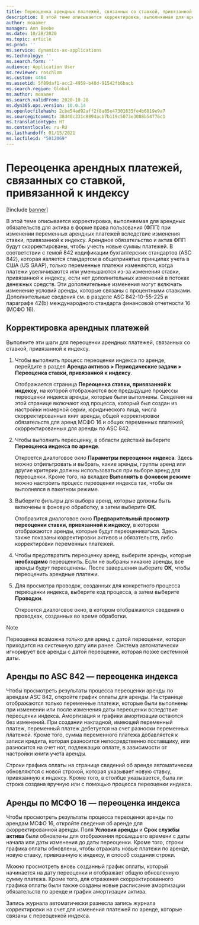 ```yaml
---
title: Переоценка арендных платежей, связанных со ставкой, привязанной к индексу
description: В этой теме описывается корректировка, выполняемая для арендных обязательств для актива в форме права пользования (ФПП) при изменении переменных арендных платежей вследствие изменения ставки, привязанной к индексу.
author: moaamer
manager: Ann Beebe
ms.date: 10/28/2020
ms.topic: article
ms.prod: ''
ms.service: dynamics-ax-applications
ms.technology: ''
ms.search.form: ''
audience: Application User
ms.reviewer: roschlom
ms.custom: 4464
ms.assetid: 5f89daf1-acc2-4959-b48d-91542fb6bacb
ms.search.region: Global
ms.author: moaamer
ms.search.validFrom: 2020-10-28
ms.dyn365.ops.version: 10.0.14
ms.openlocfilehash: 2cbe54ad92aff2f8a85e47301635fe4b6819e9a7
ms.sourcegitcommit: 38d40c331c8894acb7b119c5073e3088b54776c1
ms.translationtype: HT
ms.contentlocale: ru-RU
ms.lasthandoff: 01/15/2021
ms.locfileid: "5012069"
---
```

# <a name="revalue-lease-payments-that-are-linked-to-an-index-rate"></a>Переоценка арендных платежей, связанных со ставкой, привязанной к индексу

[!include [banner](../includes/banner.md)]

В этой теме описывается корректировка, выполняемая для арендных обязательств для актива в форме права пользования (ФПП) при изменении переменных арендных платежей вследствие изменения ставки, привязанной к индексу. Арендное обязательство и актив ФПП будут скорректированы, чтобы учесть новые суммы платежей. В соответствии с темой 842 кодификации бухгалтерских стандартов (ASC 842), которая является стандартом в общепринятых принципах учета в США (US GAAP), только переменные платежи изменяются, когда платежи увеличиваются или уменьшаются из-за изменения ставки, привязанной к индексу, если нет дополнительных изменений в потоках денежных средств. Эти дополнительные изменения могут включать изменение условий аренды, которые связаны с процентными ставками. Дополнительные сведения см. в разделе ASC 842-10-55-225 и параграфе 42(b) международного стандарта финансовой отчетности 16 (МСФО 16).

## <a name="adjust-lease-payments"></a>Корректировка арендных платежей

Выполните эти шаги для переоценки арендных платежей, связанных со ставкой, привязанной к индексу.

1. Чтобы выполнить процесс переоценки индекса по аренде, перейдите в раздел **Аренда активов \> Периодические задачи \> Переоценка ставки, привязанной к индексу**.

    Отображается страница **Переоценка ставки, привязанной к индексу**, на которой отображаются все предыдущие процессы переоценки индекса аренды, которые были выполнены. Сведения на этой странице включают код процесса, который был создан из настройки номерной серии, юридического лица, числа скорректированных книг аренды, общей корректировки обязательств для аренд МСФО 16 и общих переменных платежей, скорректированных для аренды по ASC 842.

2. Чтобы выполнить переоценку, в области действий выберите **Переоценка индекса по аренде**.

    Откроется диалоговое окно **Параметры переоценки индекса**. Здесь можно отфильтровать и выбрать, какие аренды, группы аренд или другие критерии должны использоваться при выборе аренд для переоценки. Кроме того, на вкладке **Выполнять в фоновом режиме** можно настроить процесс переоценки индекса так, чтобы он выполнялся в пакетном режиме.

4. Выберите фильтры для выбора аренд, которые должны быть включены в фоновую обработку, а затем выберите **ОК**.

    Отобразится диалоговое окно **Предварительный просмотр переоценки ставки, привязанной к индексу**, в котором отображаются аренды, которые будут переоцениваться. Здесь также показаны корректировки активов и обязательств, либо корректировки переменных платежей.
    
5. Чтобы предотвратить переоценку аренд, выберите аренды, которые **необходимо** переоценить. Если не выбраны никакие аренды, все аренды будут переоценены. После завершения выберите **ОК**, чтобы переоценить арендные платежи.
6. Для просмотра проводок, созданных для конкретного процесса переоценки индекса, выберите код процесса, а затем выберите **Проводки**.

    Откроется диалоговое окно, в котором отображаются сведения о проводках, созданных во время обработки.

> [!NOTE]
> Переоценка возможна только для аренд с датой переоценки, которая приходится на системную дату или ранее. Система автоматически игнорирует все аренды с датой переоценки, которая позже системной даты.

## <a name="asc-842-leases--index-revaluation"></a>Аренды по ASC 842 — переоценка индекса

Чтобы просмотреть результаты процесса переоценки аренды по арендам ASC 842, откройте график оплаты для аренды. На странице отображаются только переменные платежи, которые были выполнены при изменении или после изменения даты переоценки вследствие переоценки индекса. Амортизация и графики амортизации остаются без изменений. При создании накладной, имеющей переменный платеж, переменный платеж дебетуется на счет разноски переменных платежей. Кроме того, сумма переменного платежа добавляется к записи кредита, которая разносится непосредственно поставщику, или разносится на счет нот, подлежащих оплате, в зависимости от настройки книги учета аренды.

Строки графика оплаты на странице сведений об аренде автоматически обновляются с новой строкой, которая указывает новую ставку, привязанную к индексу. Кроме того, в столбце указывается, была ли строка создана вручную или с помощью процесса переоценки индекса.

## <a name="ifrs-16-leases--index-revaluation"></a>Аренды по МСФО 16 — переоценка индекса

Чтобы просмотреть результаты процесса переоценки аренды по арендам МСФО 16, откройте сведения об аренде для скорректированной аренды. Поля **Условия аренды** и **Срок службы актива** были обновлены для отображения прошедшего времени с даты начала или даты изменения до даты переоценки. Кроме того, строки графика оплаты обновлены, чтобы отражать новые платежи по аренде, новую ставку, привязанную к индексу, и способ создания строки.

Можно просмотреть вновь созданный график оплаты, который начинается на дату переоценки и отображает общую обновленную сумму платежа. Кроме того, для отражения скорректированного графика оплаты были также созданы новые расписание амортизации обязательств по аренде и график амортизации актива.

Запись журнала автоматически разнесла запись журнала корректировки на счет для изменения платежей по аренде, которые связаны с переоценкой индекса.
